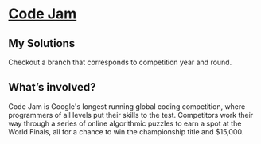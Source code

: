 # [Code Jam](https://codingcompetitions.withgoogle.com/codejam)

## My Solutions
Checkout a branch that corresponds to competition year and round.

## What’s involved?
Code Jam is Google's longest running global coding competition, where programmers of all levels put their skills to the test. Competitors work their way through a series of online algorithmic puzzles to earn a spot at the World Finals, all for a chance to win the championship title and $15,000.
